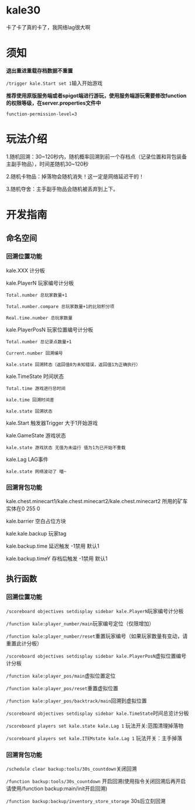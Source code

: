 # kale30
卡了卡了真的卡了，我网络lag很大啊






# 须知 

**退出重进重载存档数据不重置**

`/trigger kale.Start set 1`输入开始游戏

**推荐使用原版服务端或者spigot端进行游玩，使用服务端游玩需要修改function的权限等级，在server.properties文件中**

`function-permission-level=3`

# 玩法介绍

1.随机回溯：30~120秒内，随机概率回溯到前一个存档点（记录位置和背包装备主副手物品），时间差随机30~120秒

2.随机卡物品：掉落物会随机消失！这一定是网络延迟干的！

3.随机夺舍：主手副手物品会随机被丢弃到上下。


#  开发指南 

## 命名空间

### 回溯位置功能

kale.XXX 计分板

kale.PlayerN 玩家编号计分板

    Total.number 总玩家数量+1

    Total.number.compare 总玩家数量+1的比较积分项

    Real.time.number 总玩家数量

kale.PlayerPosN 玩家位置编号计分板

    Total.number 总记录点数量+1

    Current.number 回溯编号

    kale.state 回溯转态（返回值0为未知错误，返回值1为正确执行）

kale.TimeState 时间状态

    Total.time 游戏进行总时间

    kale.time 回溯时间差

    kale.state 回溯状态

kale.Start 触发器Trigger 大于1开始游戏

kale.GameState 游戏状态 

    kale.state 游戏状态 无值为未运行 值为1为已开始不重载

kale.Lag LAG事件

    kale.state 网络波动了 喵~

### 回溯背包功能

kale.chest.minecart1/kale.chest.minecart2/kale.chest.minecart2 所用的矿车实体在0 255 0

kale.barrier 空白占位方块

kale.kale.backup 玩家tag

kale.backup.time 延迟触发 -1禁用 默认1

kale.backup.timeY 存档后触发 -1禁用 默认1


## 执行函数

### 回溯位置功能

`/scoreboard objectives setdisplay sidebar kale.PlayerN`玩家编号计分板

`/function kale:player_number/main`玩家编号定位（仅限增加）

`/function kale:player_number/reset`重置玩家编号（如果玩家数量有变动，请重置此计分板）

`/scoreboard objectives setdisplay sidebar kale.PlayerPosN`虚拟位置编号计分板

`/function kale:player_pos/main`虚拟位置定位

`/function kale:player_pos/reset`重置虚拟位置

`/function kale:player_pos/backtrack/main`回溯到虚拟位置

`/scoreboard objectives setdisplay sidebar kale.TimeState`时间总览计分板

`/scoreboard players set kale.state kale.Lag 1` 玩法开关:范围清理掉落物

`/scoreboard players set kale.ITEMstate kale.Lag 1` 玩法开关：主手掉落


### 回溯背包功能

`/schedule clear backup:tools/30s_countdown`关闭回溯

`/function backup:tools/30s_countdown` 开启回溯(使用指令关闭回溯后再开启请使用/function backup:main/init开启回溯)

`/function backup:backup/inventory_store_storage` 30s后立刻回溯
